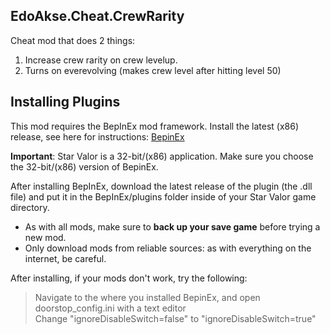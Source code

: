 EdoAkse.Cheat.CrewRarity
---
Cheat mod that does 2 things:
1. Increase crew rarity on crew levelup.
2. Turns on everevolving (makes crew level after hitting level 50)

Installing Plugins
---
This mod requires the BepInEx mod framework.
Install the latest (x86) release, see here for instructions: [BepinEx](https://docs.bepinex.dev/articles/user_guide/installation/index.html)

**Important**: Star Valor is a 32-bit/(x86) application. Make sure you choose the 32-bit/(x86) version of BepinEx.

After installing BepInEx, download the latest release of the plugin (the .dll file) and put it in the BepInEx/plugins folder inside of your Star Valor game directory.

* As with all mods, make sure to **back up your save game** before trying a new mod.
* Only download mods from reliable sources: as with everything on the internet, be careful.

After installing, if your mods don't work, try the following:
> Navigate to the where you installed BepinEx, and open doorstop_config.ini with a text editor  
> Change "ignoreDisableSwitch=false" to "ignoreDisableSwitch=true"